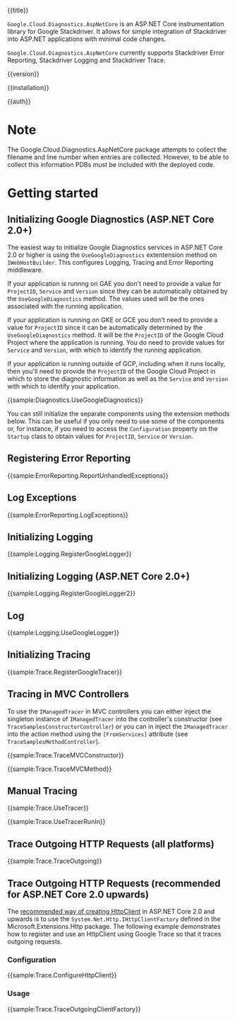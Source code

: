 {{title}}

`Google.Cloud.Diagnostics.AspNetCore` is an ASP.NET Core instrumentation library for Google Stackdriver.
It allows for simple integration of Stackdriver into ASP.NET applications with minimal code changes.

`Google.Cloud.Diagnostics.AspNetCore` currently supports Stackdriver Error Reporting, Stackdriver Logging
and Stackdriver Trace.

{{version}}

{{installation}}

{{auth}}

# Note
The Google.Cloud.Diagnostics.AspNetCore package attempts to collect the filename and line number when
entries are collected. However, to be able to collect this information PDBs must be included with
the deployed code.

# Getting started

## Initializing Google Diagnostics (ASP.NET Core 2.0+)

The easiest way to initialize Google Diagnostics services in ASP.NET Core 2.0 or higher
is using the `UseGoogleDiagnostics` extentension method on `IWebHostBuilder`. This configures
Logging, Tracing and Error Reporting middleware.

If your application is runnng on GAE you don't need to provide a value for `ProjectID`, `Service`
and `Version` since they can be automatically obtained by the `UseGoogleDiagnostics` method. The
values used will be the ones associated with the running application.

If your application is running on GKE or GCE you don't need to provide a value for `ProjectID`
since it can be automatically determined by the `UseGoogleDiagnostics` method. It will be the
`ProjectID` of the Google Cloud Project where the application is running. You do need to
provide values for `Service` and `Version`, with which to identify the running application.

If your application is running outside of GCP, including when it runs locally, then you'll need to
provide the `ProjectID` of the Google Cloud Project in which to store the diagnostic information
as well as the `Service` and `Version` with which to identify your application.

{{sample:Diagnostics.UseGoogleDiagnostics}}

You can still initialize the separate components using the extension methods below. This can be useful
if you only need to use some of the components or, for instance, if you need to access the `Configuration`
property on the `Startup` class to obtain values for `ProjectID`, `Service` or `Version`.

## Registering Error Reporting

{{sample:ErrorReporting.ReportUnhandledExceptions}}

## Log Exceptions

{{sample:ErrorReporting.LogExceptions}}

## Initializing Logging

{{sample:Logging.RegisterGoogleLogger}}

## Initializing Logging (ASP.NET Core 2.0+)

{{sample:Logging.RegisterGoogleLogger2}}

## Log

{{sample:Logging.UseGoogleLogger}}

## Initializing Tracing

{{sample:Trace.RegisterGoogleTracer}}

## Tracing in MVC Controllers

To use the `IManagedTracer` in MVC controllers you can either inject the singleton instance of 
`IManagedTracer` into the controller's constructor (see `TraceSamplesConstructorController`) or you
can in inject the `IManagedTracer` into the action method using the `[FromServices]` attribute
(see `TraceSamplesMethodController`).

{{sample:Trace.TraceMVCConstructor}}

{{sample:Trace.TraceMVCMethod}}

## Manual Tracing

{{sample:Trace.UseTracer}}

{{sample:Trace.UseTracerRunIn}}

## Trace Outgoing HTTP Requests (all platforms)

{{sample:Trace.TraceOutgoing}}

## Trace Outgoing HTTP Requests (recommended for ASP.NET Core 2.0 upwards)

The [recommended way of creating HttpClient](https://docs.microsoft.com/en-us/aspnet/core/fundamentals/http-requests?view=aspnetcore-2.1) in ASP.NET Core 2.0 and upwards is to use the 
`System.Net.Http.IHttpClientFactory` defined in the Microsoft.Extensions.Http package.
The following example demonstrates how to register and use an HttpClient using Google Trace so that it traces
outgoing requests.

### Configuration

{{sample:Trace.ConfigureHttpClient}}

### Usage

{{sample:Trace.TraceOutgoingClientFactory}}
